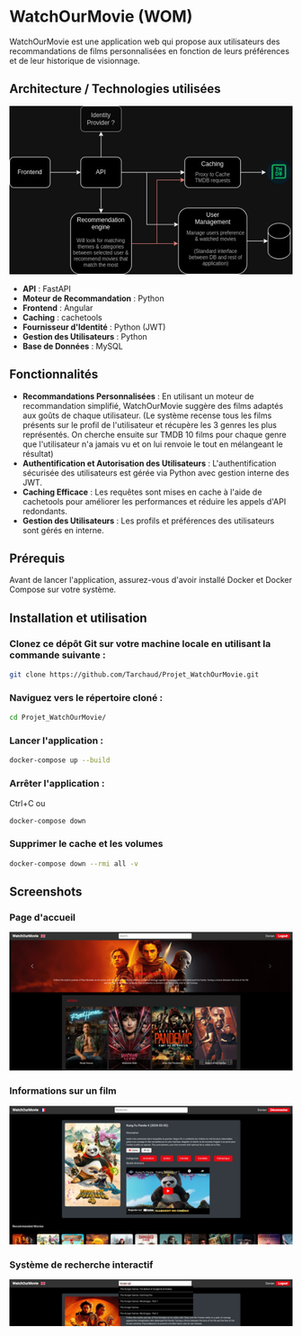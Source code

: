 # WatchOurMovie (WOM)

WatchOurMovie est une application web qui propose aux utilisateurs des recommandations de films personnalisées en fonction de leurs préférences et de leur historique de visionnage.

## Architecture / Technologies utilisées

![assets/architecture.png](assets/architecture.png)

* **API** : FastAPI
* **Moteur de Recommandation** : Python
* **Frontend** : Angular
* **Caching** : cachetools
* **Fournisseur d'Identité** : Python (JWT)
* **Gestion des Utilisateurs** : Python
* **Base de Données** : MySQL

## Fonctionnalités

* **Recommandations Personnalisées** : En utilisant un moteur de recommandation simplifié, WatchOurMovie suggère des films adaptés aux goûts de chaque utilisateur. (Le système recense tous les films présents sur le profil de l'utilisateur et récupère les 3 genres les plus représentés. On cherche ensuite sur TMDB 10 films pour chaque genre que l'utilisateur n'a jamais vu et on lui renvoie le tout en mélangeant le résultat)
* **Authentification et Autorisation des Utilisateurs** : L'authentification sécurisée des utilisateurs est gérée via Python avec gestion interne des JWT.
* **Caching Efficace** : Les requêtes sont mises en cache à l'aide de cachetools pour améliorer les performances et réduire les appels d'API redondants.
* **Gestion des Utilisateurs** : Les profils et préférences des utilisateurs sont gérés en interne.

## Prérequis
Avant de lancer l'application, assurez-vous d'avoir installé Docker et Docker Compose sur votre système.

## Installation et utilisation

### Clonez ce dépôt Git sur votre machine locale en utilisant la commande suivante :
```bash
git clone https://github.com/Tarchaud/Projet_WatchOurMovie.git
```

### Naviguez vers le répertoire cloné :
```bash
cd Projet_WatchOurMovie/
```

### Lancer l'application :
```bash
docker-compose up --build
```

### Arrêter l'application :
Ctrl+C ou 
```bash
docker-compose down
```

### Supprimer le cache et les volumes
```bash
docker-compose down --rmi all -v
```

## Screenshots

### Page d'accueil

![assets/screenshots/screenshot1.png](assets/screenshots/screenshot1.png)

### Informations sur un film

![assets/screenshots/screenshot2.png](assets/screenshots/screenshot2.png)

### Système de recherche interactif

![assets/screenshots/screenshot3.png](assets/screenshots/screenshot3.png)